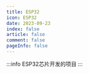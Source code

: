 ```yaml
---
title: ESP32
icon: ESP32
date: 2023-09-23
index: false
article: false
comment: false
pageInfo: false
---
```


:::info
ESP32芯片开发的项目
:::

<AutoCatalog />